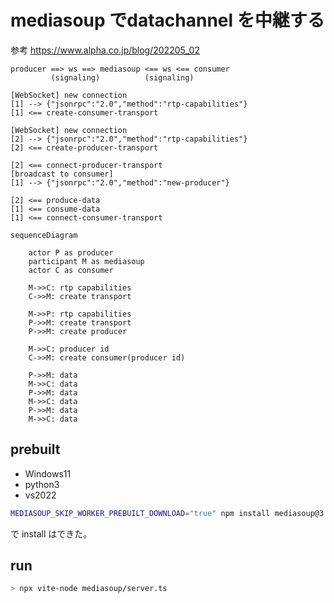 # mediasoup でdatachannel を中継する

参考 https://www.alpha.co.jp/blog/202205_02

```
producer ==> ws ==> mediasoup <== ws <== consumer
         (signaling)          (signaling)

[WebSocket] new connection
[1] --> {"jsonrpc":"2.0","method":"rtp-capabilities"}
[1] <== create-consumer-transport

[WebSocket] new connection
[2] --> {"jsonrpc":"2.0","method":"rtp-capabilities"}
[2] <== create-producer-transport

[2] <== connect-producer-transport
[broadcast to consumer]
[1] --> {"jsonrpc":"2.0","method":"new-producer"}

[2] <== produce-data
[1] <== consume-data
[1] <== connect-consumer-transport
```

```mermaid
sequenceDiagram

    actor P as producer   
    participant M as mediasoup
    actor C as consumer

    M->>C: rtp capabilities
    C->>M: create transport

    M->>P: rtp capabilities
    P->>M: create transport
    P->>M: create producer

    M->>C: producer id
    C->>M: create consumer(producer id)

    P->>M: data
    M->>C: data
    P->>M: data
    M->>C: data
    P->>M: data
    M->>C: data
```

## prebuilt

- Windows11
- python3
- vs2022

```sh
MEDIASOUP_SKIP_WORKER_PREBUILT_DOWNLOAD="true" npm install mediasoup@3
```

で install はできた。

## run

```sh
> npx vite-node mediasoup/server.ts
```

